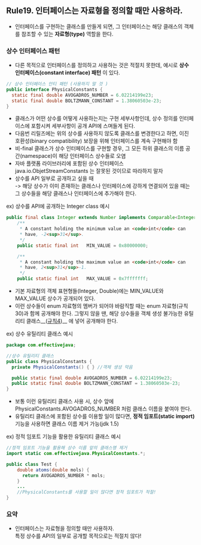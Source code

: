 ## Rule19. 인터페이스는 자료형을 정의할 때만 사용하라.
 
- 인터페이스를 구현하는 클래스를 만들게 되면, 그 인터페이스는 해당 클래스의 객체를 참조할 수 있는 __자료형(type)__ 역할을 한다.

### 상수 인터페이스 패턴
- 다른 목적으로 인터페이스를 정의하고 사용하는 것은 적절치 못한데, 예시로 __상수 인터페이스(constant interface) 패턴__ 이 있다.

```JAVA
// 상수 인터페이스 안티 패턴 (사용하지 말 것 )
public interface PhysicalConstants {
  static final double AVOGADROS_NUMBER = 6.02214199e23;
  static final double BOLTZMANN_CONSTANT = 1.38060503e-23;
}
```

- 클래스가 어떤 상수를 어떻게 사용하는지는 구현 세부사항인데, 상수 정의를 인터페이스에 포함시켜 세부사항이 공개 API에 스며들게 된다.
- 다음번 리릴즈에는 위의 상수를 사용하지 않도록 클래스를 변경한다고 하면, 이진 호환성(binary compatibility) 보장을 위해 인터페이스를 계속 구현해야 함
- 비-final 클래스가 상수 인터페이스를 구현할 경우, 그 모든 하위 클래스의 이름 공간(namespace)이 해당 인터페이스 상수들로 오염
- 자바 플랫폼 라이브러리에 포함된 상수 인터페이스 java.io.ObjetStreamConstants 는 잘못된 것이므로 따라하지 말자
- 상수를 API 일부로 공개하고 싶을 때  
-> 해당 상수가 이미 존재하는 클래스나 인터페이스에 강하게 연결되어 있을 때는 그 상수들을 해당 클래스나 인터페이스에 추가해야 한다.

ex) 상수를 API에 공개하는 Integer class 예시
```JAVA
public final class Integer extends Number implements Comparable<Integer> {
    /**
     * A constant holding the minimum value an <code>int</code> can
     * have, -2<sup>31</sup>.
     */
    public static final int   MIN_VALUE = 0x80000000;

    /**
     * A constant holding the maximum value an <code>int</code> can
     * have, 2<sup>31</sup>-1.
     */
    public static final int   MAX_VALUE = 0x7fffffff;
```
- 기본 자료형의 객체 표현형들(Integer, Double)에는 MIN_VALUE와 MAX_VALUE 상수가 공개되어 있다.
- 이런 상수들이 enum 자료형의 멤버가 되어야 바람직할 때는 enum 자료형(규칙30)과 함께 공개해야 한다. 그렇지 않을 땐, 해당 상수들을 객체 생성 불가능한 유틸리티 클래스__([규칙4](/Chapter2/Rule4.md))__ 에 넣어 공개해야 한다.

ex) 상수 유틸리티 클래스 예시
```JAVA
package com.effectivejava;

//상수 유틸리티 클래스
public class PhysicalConstants {
  private PhysicalConstants() { } //객체 생성 막음

  public static final double AVOGADROS_NUMBER = 6.02214199e23;
  public static final double BOLTZMANN_CONSTANT = 1.38060503e-23;
}
```

- 보통 이런 유틸리티 클래스 사용 시, 상수 앞에 PhysicalConstants.AVOGADROS_NUMBER 처럼 클래스 이름을 붙여야 한다.
- 유틸리티 클래스에 포함된 상수를 이용할 일이 많다면, __정적 임포트(static import)__ 기능을 사용하면 클래스 이름 제거 가능(jdk 1.5)

ex) 정적 임포트 기능을 활용한 유틸리티 클래스 예시
```JAVA
//정적 임포트 기능을 활용해 상수 이름 앞의 클래스명 제거
import static com.effectivejava.PhysicalConstants.*;

public class Test {
    double atoms(double mols) {
      return AVOGADROS_NUMBER * mols;
    }
    ...
    //PhysicalConstants를 사용할 일이 많다면 정적 임포트가 적절!
}
```

### 요약
- 인터페이스는 자료형을 정의할 때만 사용하자.  
특정 상수를 API의 일부로 공개할 목적으로는 적절치 않다!
